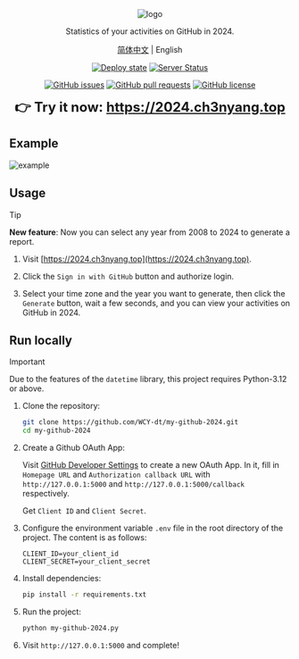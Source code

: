 <div align="center">
  <img src="logo.png" alt="logo" />

  Statistics of your activities on GitHub in 2024.

  [简体中文](README_zh-CN.md) | English

  [![Deploy state](https://github.com/WCY-dt/my-github-2024/actions/workflows/deploy.yml/badge.svg)](https://github.com/WCY-dt/my-github-2024/actions/workflows/deploy.yml) [![Server Status](https://img.shields.io/badge/dynamic/json?logo=linux&color=brightgreen&label=Server%20status&query=%24.status&cacheSeconds=600&url=https%3A%2F%2F2024.ch3nyang.top%2Fstatus)](https://2024.ch3nyang.top)

  [![GitHub issues](https://img.shields.io/github/issues/WCY-dt/my-github-2024)](https://github.com/WCY-dt/my-github-2024/issues) [![GitHub pull requests](https://img.shields.io/github/issues-pr/WCY-dt/my-github-2024)](https://github.com/WCY-dt/my-github-2024/pulls) [![GitHub license](https://img.shields.io/github/license/WCY-dt/my-github-2024)](https://github.com/WCY-dt/my-github-2024/blob/main/LICENSE)

  <strong style="font-size: 24px;">👉 Try it now: <a href="https://2024.ch3nyang.top">https://2024.ch3nyang.top</a></strong>
</div>

## Example

![example](example.png)

## Usage

> [!TIP]
>
> **New feature**: Now you can select any year from 2008 to 2024 to generate a report.

1. Visit [https://2024.ch3nyang.top](https://2024.ch3nyang.top).

2. Click the `Sign in with GitHub` button and authorize login.

3. Select your time zone and the year you want to generate, then click the `Generate` button, wait a few seconds, and you can view your activities on GitHub in 2024.

## Run locally

> [!IMPORTANT]
>
> Due to the features of the `datetime` library, this project requires Python-3.12 or above.

1. Clone the repository:

    ```bash
    git clone https://github.com/WCY-dt/my-github-2024.git
    cd my-github-2024
    ```

2. Create a Github OAuth App:

    Visit [GitHub Developer Settings](https://github.com/settings/developers) to create a new OAuth App. In it, fill in `Homepage URL` and `Authorization callback URL` with `http://127.0.0.1:5000` and `http://127.0.0.1:5000/callback` respectively.

    Get `Client ID` and `Client Secret`.

3. Configure the environment variable `.env` file in the root directory of the project. The content is as follows:

    ```env
    CLIENT_ID=your_client_id
    CLIENT_SECRET=your_client_secret
    ```

4. Install dependencies:

    ```bash
    pip install -r requirements.txt
    ```

5. Run the project:

    ```bash
    python my-github-2024.py
    ```

6. Visit `http://127.0.0.1:5000` and complete!
